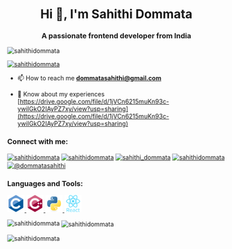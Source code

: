 <h1 align="center">Hi 👋, I'm Sahithi Dommata</h1>
<h3 align="center">A passionate frontend developer from India</h3>

<p align="left"> <img src="https://komarev.com/ghpvc/?username=sahithidommata&label=Profile%20views&color=0e75b6&style=flat" alt="sahithidommata" /> </p>

<p align="left"> <a href="https://github.com/ryo-ma/github-profile-trophy"><img src="https://github-profile-trophy.vercel.app/?username=sahithidommata" alt="sahithidommata" /></a> </p>

- 📫 How to reach me **dommatasahithi@gmail.com**

- 📄 Know about my experiences [https://drive.google.com/file/d/1jVCn6215muKn93c-ywiIGkO2IAyPZ7xy/view?usp=sharing](https://drive.google.com/file/d/1jVCn6215muKn93c-ywiIGkO2IAyPZ7xy/view?usp=sharing)

<h3 align="left">Connect with me:</h3>
<p align="left">
<a href="https://www.codechef.com/users/sahithidommata" target="blank"><img align="center" src="https://cdn.jsdelivr.net/npm/simple-icons@3.1.0/icons/codechef.svg" alt="sahithidommata" height="30" width="40" /></a>
<a href="https://www.hackerrank.com/sahithidommata" target="blank"><img align="center" src="https://raw.githubusercontent.com/rahuldkjain/github-profile-readme-generator/master/src/images/icons/Social/hackerrank.svg" alt="sahithidommata" height="30" width="40" /></a>
<a href="https://codeforces.com/profile/sahithi_dommata" target="blank"><img align="center" src="https://raw.githubusercontent.com/rahuldkjain/github-profile-readme-generator/master/src/images/icons/Social/codeforces.svg" alt="sahithi_dommata" height="30" width="40" /></a>
<a href="https://www.leetcode.com/sahithidommata" target="blank"><img align="center" src="https://raw.githubusercontent.com/rahuldkjain/github-profile-readme-generator/master/src/images/icons/Social/leet-code.svg" alt="sahithidommata" height="30" width="40" /></a>
<a href="https://www.hackerearth.com/@dommatasahithi" target="blank"><img align="center" src="https://raw.githubusercontent.com/rahuldkjain/github-profile-readme-generator/master/src/images/icons/Social/hackerearth.svg" alt="@dommatasahithi" height="30" width="40" /></a>
</p>

<h3 align="left">Languages and Tools:</h3>
<p align="left"> <a href="https://www.cprogramming.com/" target="_blank" rel="noreferrer"> <img src="https://raw.githubusercontent.com/devicons/devicon/master/icons/c/c-original.svg" alt="c" width="40" height="40"/> </a> <a href="https://www.w3schools.com/cpp/" target="_blank" rel="noreferrer"> <img src="https://raw.githubusercontent.com/devicons/devicon/master/icons/cplusplus/cplusplus-original.svg" alt="cplusplus" width="40" height="40"/> </a> <a href="https://www.python.org" target="_blank" rel="noreferrer"> <img src="https://raw.githubusercontent.com/devicons/devicon/master/icons/python/python-original.svg" alt="python" width="40" height="40"/> </a> <a href="https://reactjs.org/" target="_blank" rel="noreferrer"> <img src="https://raw.githubusercontent.com/devicons/devicon/master/icons/react/react-original-wordmark.svg" alt="react" width="40" height="40"/> </a> </p>

<p><img align="left" src="https://github-readme-stats.vercel.app/api/top-langs?username=sahithidommata&show_icons=true&locale=en&layout=compact" alt="sahithidommata" /></p>

<p>&nbsp;<img align="center" src="https://github-readme-stats.vercel.app/api?username=sahithidommata&show_icons=true&locale=en" alt="sahithidommata" /></p>

<p><img align="center" src="https://github-readme-streak-stats.herokuapp.com/?user=sahithidommata&" alt="sahithidommata" /></p>

